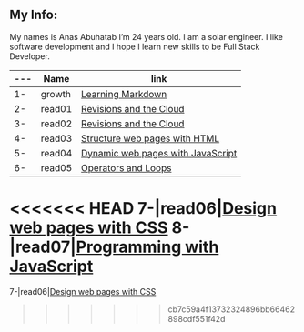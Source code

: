 ## My Info:

My names is Anas Abuhatab I’m 24 years old. I am a solar engineer. I like software development and I hope I learn new skills to be Full Stack Developer.

---|Name|link
---|---|---
1-|growth|[Learning Markdown](https://anas-abuhatab.github.io/Reading-notes/growth) 
2-|read01|[Revisions and the Cloud](https://anas-abuhatab.github.io/Reading-notes/read01)
3-|read02|[Revisions and the Cloud](https://anas-abuhatab.github.io/Reading-notes/read02)
4-|read03|[Structure web pages with HTML](https://anas-abuhatab.github.io/Reading-notes/read03) 
5-|read04|[Dynamic web pages with JavaScript](https://anas-abuhatab.github.io/Reading-notes/read04)
6-|read05|[Operators and Loops](https://anas-abuhatab.github.io/Reading-notes/read05)
<<<<<<< HEAD
7-|read06|[Design web pages with CSS](https://anas-abuhatab.github.io/Reading-notes/read06)
8-|read07|[Programming with JavaScript](https://anas-abuhatab.github.io/Reading-notes/read07)
=======
7-|read06|[Design web pages with CSS](https://anas-abuhatab.github.io/Reading-notes/read06)
>>>>>>> cb7c59a4f13732324896bb66462898cdf551f42d
